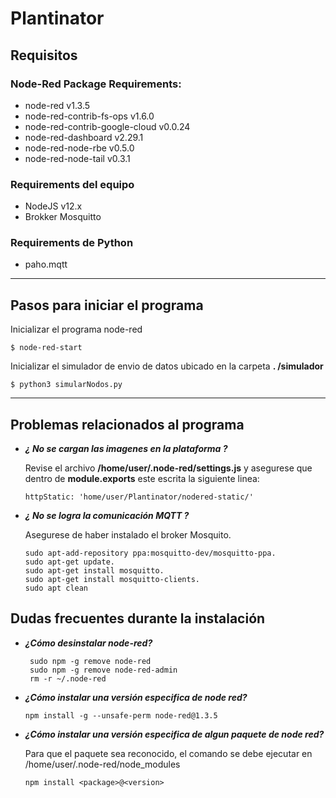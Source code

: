 # **Plantinator**


## **Requisitos**

### Node-Red Package Requirements:

- node-red v1.3.5
- node-red-contrib-fs-ops v1.6.0
- node-red-contrib-google-cloud v0.0.24
- node-red-dashboard v2.29.1
- node-red-node-rbe v0.5.0
- node-red-node-tail v0.3.1

### Requirements del equipo

- NodeJS v12.x
- Brokker Mosquitto


### Requirements de Python

- paho.mqtt

--------------------

## **Pasos para iniciar el programa**

                
Inicializar el programa node-red

`$ node-red-start`

Inicializar el simulador de envio de datos ubicado en la carpeta **. /simulador**

`$ python3 simularNodos.py`


----------------------
## **Problemas relacionados al programa**

- ***¿ No se cargan las imagenes en la plataforma ?***

     Revise el archivo **/home/user/.node-red/settings.js** y asegurese que dentro de **module.exports** este escrita la siguiente linea:

     ```
     httpStatic: 'home/user/Plantinator/nodered-static/'
     ```

- ***¿ No se logra la comunicación MQTT ?***
     
     Asegurese de haber instalado el broker Mosquito.

     ```
     sudo apt-add-repository ppa:mosquitto-dev/mosquitto-ppa.
     sudo apt-get update.
     sudo apt-get install mosquitto.
     sudo apt-get install mosquitto-clients.
     sudo apt clean
     ```
    

## Dudas frecuentes durante la instalación

- ***¿Cómo desinstalar node-red?***

	```
     sudo npm -g remove node-red
     sudo npm -g remove node-red-admin
     rm -r ~/.node-red
    ```
- ***¿Cómo instalar una versión especifica de node red?***

	```
    npm install -g --unsafe-perm node-red@1.3.5
    ```
- ***¿Cómo instalar una versión especifica de algun paquete de node red?***
        
    Para que el paquete sea reconocido, el comando se debe ejecutar en /home/user/.node-red/node_modules

    ```
    npm install <package>@<version>
    ```